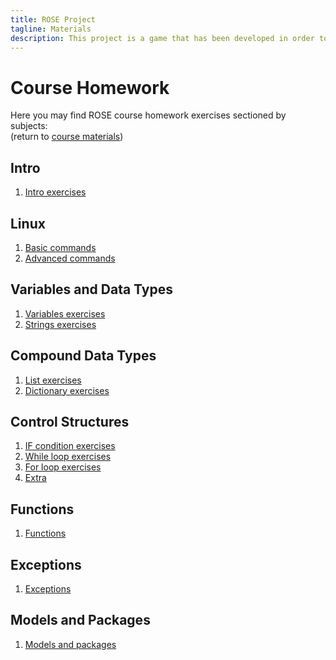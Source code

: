 ```yaml
---
title: ROSE Project
tagline: Materials
description: This project is a game that has been developed in order to help teach kids Python
---
```


# Course Homework

Here you may find ROSE course homework exercises sectioned by subjects:  
(return to [course materials](materials.md))

## Intro

1. [Intro exercises](course_materials/exercises/00_Intro/homework.md)

## Linux

1. [Basic commands](course_materials/exercises/01_Linux/homework_1.md)
2. [Advanced commands](course_materials/exercises/01_Linux/homework_2.md)

## Variables and Data Types

1. [Variables exercises](course_materials/exercises/03_Variables_and_datatypes/homework_variables.md)
2. [Strings exercises](course_materials/exercises/03_Variables_and_datatypes/homework_strings.md)

## Compound Data Types

1. [List exercises](course_materials/exercises/04_Compound_data_types/homework_list.md)
2. [Dictionary exercises](course_materials/exercises/04_Compound_data_types/homework_dictionary.md)

## Control Structures

1. [IF condition exercises](course_materials/exercises/05_Control_structures/homework_if.md)
2. [While loop exercises](course_materials/exercises/05_Control_structures/homework_while.md)
3. [For loop exercises](course_materials/exercises/05_Control_structures/homework_for.md)
3. [Extra](course_materials/exercises/05_Control_structures/extra.md)

## Functions

1. [Functions](course_materials/exercises/06_Functions/homework.md)


## Exceptions

1. [Exceptions](course_materials/exercises/07_Exceptions/homework.md)


## Models and Packages 

1. [Models and packages](course_materials/exercises/08_Modules_and_packages/homework.md)
